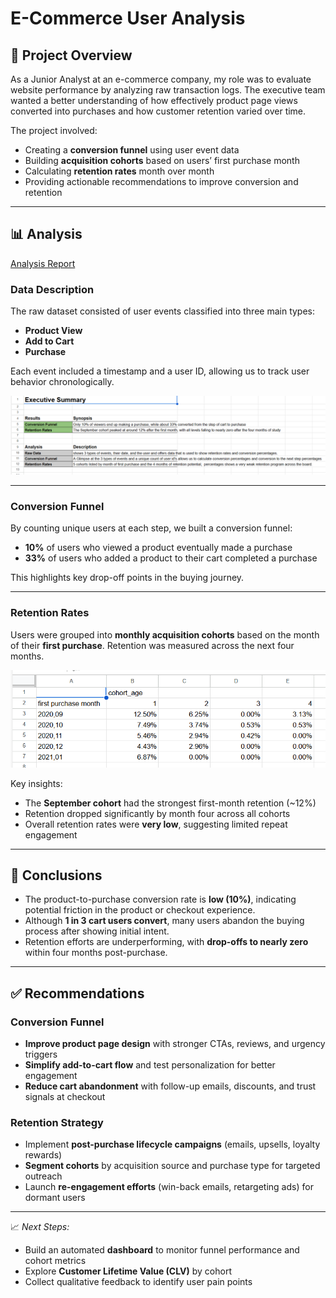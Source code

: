 
# E-Commerce User Analysis

## 📘 Project Overview

As a Junior Analyst at an e-commerce company, my role was to evaluate website performance by analyzing raw transaction logs. The executive team wanted a better understanding of how effectively product page views converted into purchases and how customer retention varied over time.

The project involved:
- Creating a **conversion funnel** using user event data
- Building **acquisition cohorts** based on users’ first purchase month
- Calculating **retention rates** month over month
- Providing actionable recommendations to improve conversion and retention

---

## 📊 Analysis

<a href=“” >Analysis Report</a>

### Data Description
The raw dataset consisted of user events classified into three main types:
- **Product View**
- **Add to Cart**
- **Purchase**

Each event included a timestamp and a user ID, allowing us to track user behavior chronologically.

<img src="ECommerceImage1.png" width=700/>

---

### Conversion Funnel
By counting unique users at each step, we built a conversion funnel:
- **10%** of users who viewed a product eventually made a purchase
- **33%** of users who added a product to their cart completed a purchase

This highlights key drop-off points in the buying journey.

---

### Retention Rates
Users were grouped into **monthly acquisition cohorts** based on the month of their **first purchase**. Retention was measured across the next four months.

<img src="Ecommerceimage2.png" width=700/>

Key insights:
- The **September cohort** had the strongest first-month retention (~12%)
- Retention dropped significantly by month four across all cohorts
- Overall retention rates were **very low**, suggesting limited repeat engagement

---

## 🧠 Conclusions

- The product-to-purchase conversion rate is **low (10%)**, indicating potential friction in the product or checkout experience.
- Although **1 in 3 cart users convert**, many users abandon the buying process after showing initial intent.
- Retention efforts are underperforming, with **drop-offs to nearly zero** within four months post-purchase.

---

## ✅ Recommendations

### Conversion Funnel
- **Improve product page design** with stronger CTAs, reviews, and urgency triggers
- **Simplify add-to-cart flow** and test personalization for better engagement
- **Reduce cart abandonment** with follow-up emails, discounts, and trust signals at checkout

### Retention Strategy
- Implement **post-purchase lifecycle campaigns** (emails, upsells, loyalty rewards)
- **Segment cohorts** by acquisition source and purchase type for targeted outreach
- Launch **re-engagement efforts** (win-back emails, retargeting ads) for dormant users

---

📈 *Next Steps:*
- Build an automated **dashboard** to monitor funnel performance and cohort metrics
- Explore **Customer Lifetime Value (CLV)** by cohort
- Collect qualitative feedback to identify user pain points
